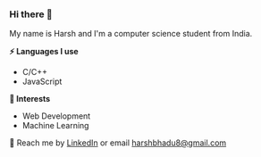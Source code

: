 ### Hi there 👋

My name is Harsh and I'm a computer science student from India.

**⚡ Languages I use** 
* C/C++ 
* JavaScript 

**🌱 Interests**
* Web Development 
* Machine Learning 

💬 Reach me by [LinkedIn](https://www.linkedin.com/in/harsh-bhadu-2382ba212/) or email harshbhadu8@gmail.com
